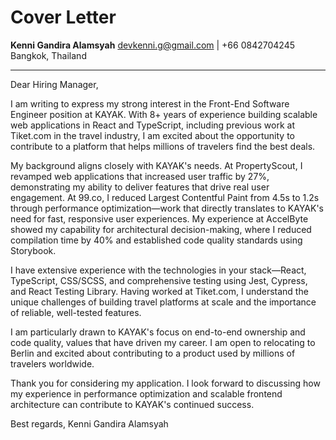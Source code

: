 # Cover Letter

**Kenni Gandira Alamsyah**
devkenni.g@gmail.com | +66 0842704245
Bangkok, Thailand

---

Dear Hiring Manager,

I am writing to express my strong interest in the Front-End Software Engineer position at KAYAK. With 8+ years of experience building scalable web applications in React and TypeScript, including previous work at Tiket.com in the travel industry, I am excited about the opportunity to contribute to a platform that helps millions of travelers find the best deals.

My background aligns closely with KAYAK's needs. At PropertyScout, I revamped web applications that increased user traffic by 27%, demonstrating my ability to deliver features that drive real user engagement. At 99.co, I reduced Largest Contentful Paint from 4.5s to 1.2s through performance optimization—work that directly translates to KAYAK's need for fast, responsive user experiences. My experience at AccelByte showed my capability for architectural decision-making, where I reduced compilation time by 40% and established code quality standards using Storybook.

I have extensive experience with the technologies in your stack—React, TypeScript, CSS/SCSS, and comprehensive testing using Jest, Cypress, and React Testing Library. Having worked at Tiket.com, I understand the unique challenges of building travel platforms at scale and the importance of reliable, well-tested features.

I am particularly drawn to KAYAK's focus on end-to-end ownership and code quality, values that have driven my career. I am open to relocating to Berlin and excited about contributing to a product used by millions of travelers worldwide.

Thank you for considering my application. I look forward to discussing how my experience in performance optimization and scalable frontend architecture can contribute to KAYAK's continued success.

Best regards,
Kenni Gandira Alamsyah